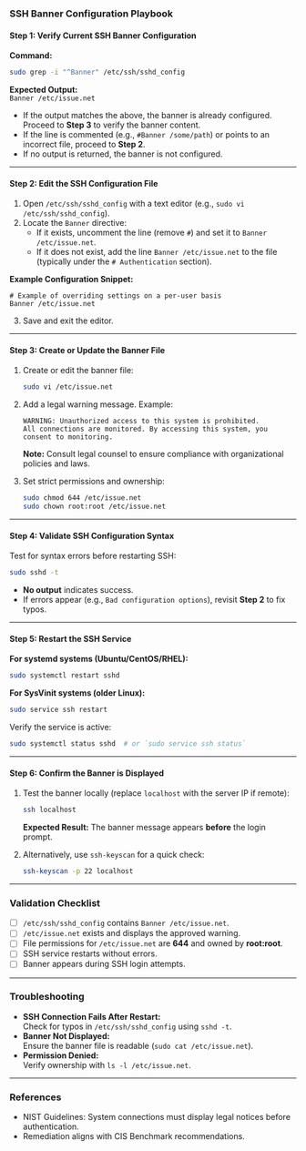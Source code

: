 ### SSH Banner Configuration Playbook

#### **Step 1: Verify Current SSH Banner Configuration**
**Command:**  
```bash
sudo grep -i "^Banner" /etc/ssh/sshd_config
```

**Expected Output:**  
`Banner /etc/issue.net`  
- If the output matches the above, the banner is already configured. Proceed to **Step 3** to verify the banner content.  
- If the line is commented (e.g., `#Banner /some/path`) or points to an incorrect file, proceed to **Step 2**.  
- If no output is returned, the banner is not configured.

---

#### **Step 2: Edit the SSH Configuration File**  
1. Open `/etc/ssh/sshd_config` with a text editor (e.g., `sudo vi /etc/ssh/sshd_config`).  
2. Locate the `Banner` directive:  
   - If it exists, uncomment the line (remove `#`) and set it to `Banner /etc/issue.net`.  
   - If it does not exist, add the line `Banner /etc/issue.net` to the file (typically under the `# Authentication` section).  

**Example Configuration Snippet:**  
```plaintext
# Example of overriding settings on a per-user basis
Banner /etc/issue.net
```

3. Save and exit the editor.

---

#### **Step 3: Create or Update the Banner File**  
1. Create or edit the banner file:  
   ```bash
   sudo vi /etc/issue.net
   ```  
2. Add a legal warning message. Example:  
   ```plaintext
   WARNING: Unauthorized access to this system is prohibited. 
   All connections are monitored. By accessing this system, you consent to monitoring.
   ```  
   **Note:** Consult legal counsel to ensure compliance with organizational policies and laws.  

3. Set strict permissions and ownership:  
   ```bash
   sudo chmod 644 /etc/issue.net
   sudo chown root:root /etc/issue.net
   ```

---

#### **Step 4: Validate SSH Configuration Syntax**  
Test for syntax errors before restarting SSH:  
```bash
sudo sshd -t
```  
- **No output** indicates success.  
- If errors appear (e.g., `Bad configuration options`), revisit **Step 2** to fix typos.

---

#### **Step 5: Restart the SSH Service**  
**For systemd systems (Ubuntu/CentOS/RHEL):**  
```bash
sudo systemctl restart sshd
```  
**For SysVinit systems (older Linux):**  
```bash
sudo service ssh restart
```  

Verify the service is active:  
```bash
sudo systemctl status sshd  # or `sudo service ssh status`
```

---

#### **Step 6: Confirm the Banner is Displayed**  
1. Test the banner locally (replace `localhost` with the server IP if remote):  
   ```bash
   ssh localhost
   ```  
   **Expected Result:** The banner message appears **before** the login prompt.  

2. Alternatively, use `ssh-keyscan` for a quick check:  
   ```bash
   ssh-keyscan -p 22 localhost
   ```

---

### **Validation Checklist**
- [ ] `/etc/ssh/sshd_config` contains `Banner /etc/issue.net`.  
- [ ] `/etc/issue.net` exists and displays the approved warning.  
- [ ] File permissions for `/etc/issue.net` are **644** and owned by **root:root**.  
- [ ] SSH service restarts without errors.  
- [ ] Banner appears during SSH login attempts.

---

### **Troubleshooting**
- **SSH Connection Fails After Restart:**  
  Check for typos in `/etc/ssh/sshd_config` using `sshd -t`.  
- **Banner Not Displayed:**  
  Ensure the banner file is readable (`sudo cat /etc/issue.net`).  
- **Permission Denied:**  
  Verify ownership with `ls -l /etc/issue.net`.

---

### **References**  
- NIST Guidelines: System connections must display legal notices before authentication.  
- Remediation aligns with CIS Benchmark recommendations.